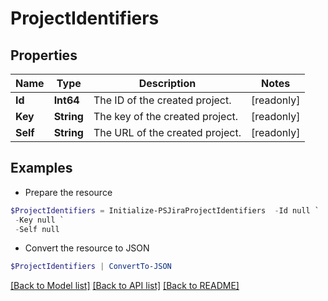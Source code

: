 # ProjectIdentifiers
## Properties

Name | Type | Description | Notes
------------ | ------------- | ------------- | -------------
**Id** | **Int64** | The ID of the created project. | [readonly] 
**Key** | **String** | The key of the created project. | [readonly] 
**Self** | **String** | The URL of the created project. | [readonly] 

## Examples

- Prepare the resource
```powershell
$ProjectIdentifiers = Initialize-PSJiraProjectIdentifiers  -Id null `
 -Key null `
 -Self null
```

- Convert the resource to JSON
```powershell
$ProjectIdentifiers | ConvertTo-JSON
```

[[Back to Model list]](../README.md#documentation-for-models) [[Back to API list]](../README.md#documentation-for-api-endpoints) [[Back to README]](../README.md)

